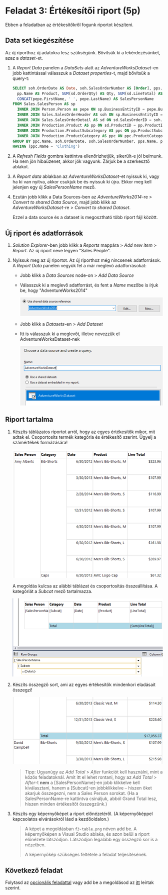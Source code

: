 # Feladat 3: Értékesítői riport (5p)

Ebben a feladatban az értékesítőkről fogunk riportot készíteni.

## Data set kiegészítése

Az új riporthoz új adatokra lesz szükségünk. Bővítsük ki a lekérdezésünket, azaz a _dataset_-et.

1. A _Report Data_ panelen a _DataSets_ alatt az _AdventureWorksDataset_-en jobb kattintással válasszuk a _Dataset properties_-t, majd bővítsük a query-t:

   ```sql
   SELECT soh.OrderDate AS Date, soh.SalesOrderNumber AS [Order], pps.Name AS Subcat,
     pp.Name AS Product, SUM(sd.OrderQty) AS Qty, SUM(sd.LineTotal) AS LineTotal
     CONCAT(pepe.FirstName, ' ', pepe.LastName) AS SalesPersonName
   FROM Sales.SalesPerson AS sp
     INNER JOIN Person.Person as pepe ON sp.BusinessEntityID = pepe.BusinessEntityID
     INNER JOIN Sales.SalesOrderHeader AS soh ON sp.BusinessEntityID = soh.SalesPersonID
     INNER JOIN Sales.SalesOrderDetail AS sd ON sd.SalesOrderID = soh.SalesOrderID
     INNER JOIN Production.Product AS pp ON sd.ProductID = pp.ProductID
     INNER JOIN Production.ProductSubcategory AS pps ON pp.ProductSubcategoryID = pps.ProductSubcategoryID
     INNER JOIN Production.ProductCategory AS ppc ON ppc.ProductCategoryID = pps.ProductCategoryID
   GROUP BY ppc.Name, soh.OrderDate, soh.SalesOrderNumber, pps.Name, pp.Name, soh.SalesPersonID, pepe.FirstName, pepe.LastName
   HAVING (ppc.Name = 'Clothing')
   ```

1. A _Refresh Fields_ gombra kattintva ellenőrizhetjük, sikerült-e jól beírnunk. Ha nem jön hibaüzenet, akkor jók vagyunk. Zárjuk be a szerkesztő ablakot.

1. A _Report data_ ablakban az _AdventureWorksDataset_-et nyissuk ki, vagy ha ki van nyitva, akkor csukjuk be és nyissuk ki újra. Ekkor meg kell jelenjen egy új _SalesPersonName_ mező.

1. Ezután jobb klikk a Data Sources-ben az _AdventureWorks2014_-re > _Convert to shared Data Source_, majd jobb klikk az _AdventureWorksDataset_-re > _Convert to shared Dataset_.

   Ezzel a data source és a dataset is megosztható több riport fájl között.

## Új riport és adatforrások

1. _Solution Explorer_-ben jobb klikk a _Reports_ mappára > _Add new
   item_ > _Report_. Az új riport neve legyen "Sales People".

1. Nyissuk meg az új riportot. Az új riporthoz még nincsenek adatforrások. A _Report Data_ panelen vegyük fel a már meglevő adatforrásokat:

   - Jobb klikk a _Data Sources_ node-on > _Add Data Source_

   - Válasszuk ki a meglevő adatforrást, és fent a _Name_ mezőbe is írjuk be, hogy "AdventureWorks2014"

     ![Megosztott adatforrás](../images/rs-add-datasource-shared.png)

   - Jobb klikk a _Datasets_-en > _Add Dataset_

   - Itt is válasszuk ki a meglevőt, illetve nevezzük el AdventureWorksDataset-nek

     ![Megosztott adathalmaz](../images/rs-add-dataset-shared.png)

## Riport tartalma

1. Készíts táblázatos riportot arról, hogy az egyes értékesítők mikor, mit adtak el. Csoportosíts termék kategória és értékesítő szerint. Ügyelj a számértékek formázására!

   ![Táblázat kinézete](../images/rs-sales-person-table.png)

   A megoldás kulcsa az alábbi táblázat és csoportosítás összeállítása. A
   kategóriát a _Subcat_ mező tartalmazza.

   ![Javasolt csoportok](../images/rs-sales-person-groups.png)

1. Készíts összegző sort, ami az egyes értékesítők mindenkori eladásait összegzi!

   ![Összegzés kinézete](../images/rs-sales-person-total.png)

   > Tipp: Ugyanúgy az _Add Total_ > _After_ funkciót kell használni, mint a közös feladatoknál. Amit itt el lehet rontani, hogy az _Add Total_ > _After_-t **nem** a \[SalesPersonName\]-en jobb klikkelve kell kiválasztani, hanem a \[Subcat\]-en jobbklikkelve – hiszen őket akarjuk összegezni, nem a Sales Person sorokat. (Ha a SalesPersonName-re kattintva csináljuk, abból Grand Total lesz, hiszen minden értékesítőt összegzünk.)

1. Készíts egy képernyőképet a riport előnézetéről. (A képernyőképpel kapcsolatos elvárásokról lásd a kezdőoldalon.)

   > A képet a megoldásban `f3-table.png` néven add be. A képernyőképen a Visual Studio ablaka, és azon belül a riport előnézete látszódjon. Látszódjon legalább egy összegző sor is a nézetben.
   >
   > A képernyőkép szükséges feltétele a feladat teljesítésének.

## Következő feladat

Folytasd az [opcionális feladattal](Feladat-4.md) vagy add be a megoldásod az [itt](README.md) leírtak szerint.
